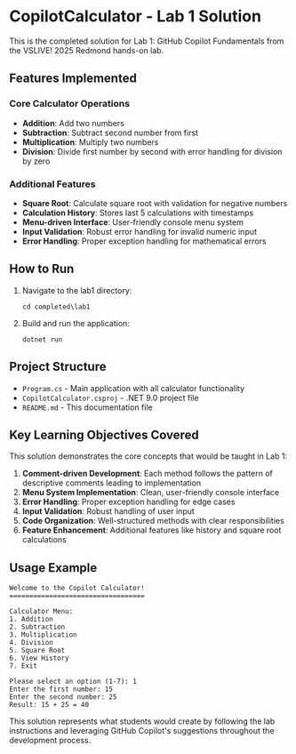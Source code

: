 # CopilotCalculator - Lab 1 Solution

This is the completed solution for Lab 1: GitHub Copilot Fundamentals from the VSLIVE! 2025 Redmond hands-on lab.

## Features Implemented

### Core Calculator Operations

* **Addition**: Add two numbers
* **Subtraction**: Subtract second number from first
* **Multiplication**: Multiply two numbers  
* **Division**: Divide first number by second with error handling for division by zero

### Additional Features

* **Square Root**: Calculate square root with validation for negative numbers
* **Calculation History**: Stores last 5 calculations with timestamps
* **Menu-driven Interface**: User-friendly console menu system
* **Input Validation**: Robust error handling for invalid numeric input
* **Error Handling**: Proper exception handling for mathematical errors

## How to Run

1. Navigate to the lab1 directory:

   ```shell
   cd completed\lab1
   ```

2. Build and run the application:

   ```shell
   dotnet run
   ```

## Project Structure

* `Program.cs` - Main application with all calculator functionality
* `CopilotCalculator.csproj` - .NET 9.0 project file
* `README.md` - This documentation file

## Key Learning Objectives Covered

This solution demonstrates the core concepts that would be taught in Lab 1:

1. **Comment-driven Development**: Each method follows the pattern of descriptive comments leading to implementation
2. **Menu System Implementation**: Clean, user-friendly console interface
3. **Error Handling**: Proper exception handling for edge cases
4. **Input Validation**: Robust handling of user input
5. **Code Organization**: Well-structured methods with clear responsibilities
6. **Feature Enhancement**: Additional features like history and square root calculations

## Usage Example

``` shell
Welcome to the Copilot Calculator!
==================================

Calculator Menu:
1. Addition
2. Subtraction  
3. Multiplication
4. Division
5. Square Root
6. View History
7. Exit

Please select an option (1-7): 1
Enter the first number: 15
Enter the second number: 25
Result: 15 + 25 = 40
```

This solution represents what students would create by following the lab instructions and leveraging
GitHub Copilot's suggestions throughout the development process.
